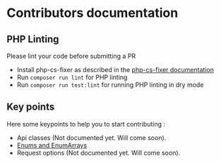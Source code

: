 # Contributors documentation

## PHP Linting

Please lint your code before submitting a PR

* Install php-cs-fixer as described in the [php-cs-fixer documentation](https://github.com/FriendsOfPHP/PHP-CS-Fixer/blob/master/README.md)
* Run `composer run lint` for PHP linting
* Run `composer run test:lint` for running PHP linting in dry mode

## Key points

Here some keypoints to help you to start contributing :

* Api classes (Not documented yet. Will come soon).
* [Enums and EnumArrays](enums.md)
* Request options (Not documented yet. Will come soon).











